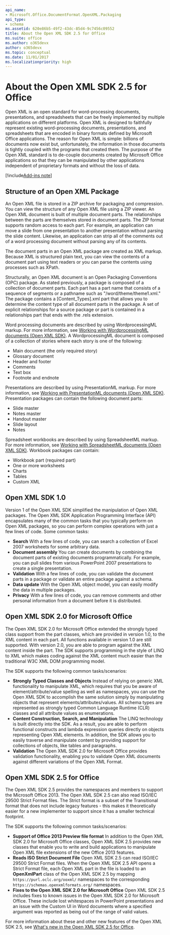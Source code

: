 ```yaml
---
api_name:
- Microsoft.Office.DocumentFormat.OpenXML.Packaging
api_type:
- schema
ms.assetid: 620e86b5-49f2-43dc-85d4-9c7456c09552
title: About the Open XML SDK 2.5 for Office
ms.suite: office
ms.author: o365devx
author: o365devx
ms.topic: conceptual
ms.date: 11/01/2017
ms.localizationpriority: high
---
```


# About the Open XML SDK 2.5 for Office

Open XML is an open standard for word-processing documents, presentations, and spreadsheets that can be freely implemented by multiple applications on different platforms. Open XML is designed to faithfully represent existing word-processing documents, presentations, and spreadsheets that are encoded in binary formats defined by Microsoft Office applications. The reason for Open XML is simple: billions of documents now exist but, unfortunately, the information in those documents is tightly coupled with the programs that created them. The purpose of the Open XML standard is to de-couple documents created by Microsoft Office applications so that they can be manipulated by other applications independent of proprietary formats and without the loss of data.

[!include[Add-ins note](./includes/addinsnote.md)]

## Structure of an Open XML Package

An Open XML file is stored in a ZIP archive for packaging and compression. You can view the structure of any Open XML file using a ZIP viewer. An Open XML document is built of multiple document parts. The relationships between the parts are themselves stored in document parts. The ZIP format supports random access to each part. For example, an application can move a slide from one presentation to another presentation without parsing the slide content. Likewise, an application can strip all of the comments out of a word processing document without parsing any of its contents.

The document parts in an Open XML package are created as XML markup. Because XML is structured plain text, you can view the contents of a document part using text readers or you can parse the contents using processes such as XPath.

Structurally, an Open XML document is an Open Packaging Conventions (OPC) package. As stated previously, a package is composed of a collection of document parts. Each part has a part name that consists of a sequence of segments or a pathname such as "/word/theme/theme1.xml." The package contains a [Content\_Types].xml part that allows you to determine the content type of all document parts in the package. A set of explicit relationships for a source package or part is contained in a relationships part that ends with the .rels extension.

Word processing documents are described by using WordprocessingML markup. For more information, see [Working with WordprocessingML documents (Open XML SDK)](working-with-wordprocessingml-documents.md). A WordprocessingML document is composed of a collection of stories where each story is one of the following:

- Main document (the only required story)
- Glossary document
- Header and footer
- Comments
- Text box
- Footnote and endnote

Presentations are described by using PresentationML markup. For more information, see [Working with PresentationML documents (Open XML SDK)](working-with-presentationml-documents.md). Presentation packages can contain the following document parts:

- Slide master
- Notes master
- Handout master
- Slide layout
- Notes

Spreadsheet workbooks are described by using SpreadsheetML markup. For more information, see [Working with SpreadsheetML documents (Open XML SDK)](working-with-spreadsheetml-documents.md). Workbook packages can contain:

- Workbook part (required part)
- One or more worksheets
- Charts
- Tables
- Custom XML

## Open XML SDK 1.0

Version 1 of the Open XML SDK simplified the manipulation of Open XML packages. The Open XML SDK Application Programming Interface (API) encapsulates many of the common tasks that you typically perform on Open XML packages, so you can perform complex operations with just a few lines of code. Some common tasks:

- **Search**  With a few lines of code, you can search a collection of Excel 2007 worksheets for some arbitrary data.
- **Document assembly**  You can create documents by combining the document parts of existing documents programmatically. For example, you can pull slides from various PowerPoint 2007 presentations to create a single presentation.
- **Validation**  With a few lines of code, you can validate the document parts in a package or validate an entire package against a schema.
- **Data update**  With the Open XML object model, you can easily modify the data in multiple packages.
- **Privacy**  With a few lines of code, you can remove comments and other personal information from a document before it is distributed.

## Open XML SDK 2.0 for Microsoft Office

The Open XML SDK 2.0 for Microsoft Office extended the strongly typed class support from the part classes, which are provided in version 1.0, to the XML content in each part. All functions available in version 1.0 are still supported. With version 2.0, you are able to program against the XML content inside the part. The SDK supports programming in the style of LINQ to XML which makes coding against the XML content much easier than the traditional W3C XML DOM programming model.

The SDK supports the following common tasks/scenarios:

- **Strongly Typed Classes and Objects**  Instead of relying on generic XML functionality to manipulate XML, which requires that you be aware of element/attribute/value spelling as well as namespaces, you can use the Open XML SDK to accomplish the same solution simply by manipulating objects that represent elements/attributes/values. All schema types are represented as strongly typed Common Language Runtime (CLR) classes and all attribute values as enumerations.
- **Content Construction, Search, and Manipulation**  The LINQ technology is built directly into the SDK. As a result, you are able to perform functional constructs and lambda expression queries directly on objects representing Open XML elements. In addition, the SDK allows you to easily traverse and manipulate content by providing support for collections of objects, like tables and paragraphs.
- **Validation**  The Open XML SDK 2.0 for Microsoft Office provides validation functionality, enabling you to validate Open XML documents against different variations of the Open XML Format.

## Open XML SDK 2.5 for Office

The Open XML SDK 2.5 provides the namespaces and members to support the Microsoft Office 2013. The Open XML SDK 2.5 can also read ISO/IEC 29500 Strict Format files. The Strict format is a subset of the Transitional format that does not include legacy features - this makes it theoretically easier for a new implementer to support since it has a smaller technical footprint.

The SDK supports the following common tasks/scenarios:

- **Support of Office 2013 Preview file format**  In addition to the Open XML SDK 2.0 for Microsoft Office classes, Open XML SDK 2.5 provides new classes that enable you to write and build applications to manipulate Open XML file extensions of the new Office 2013 features.
- **Reads ISO Strict Document File**  Open XML SDK 2.5 can read ISO/IEC 29500 Strict Format files. When the Open XML SDK 2.5 API opens a Strict Format file, each Open XML part in the file is loaded to an **OpenXmlPart**  class of the Open XML SDK 2.5 by mapping `https://purl.oclc.org/ooxml/` namespaces to the corresponding `https://schemas.openxmlformats.org/` namespaces.
- **Fixes to the Open XML SDK 2.0 for Microsoft Office**  Open XML SDK 2.5 includes fixes to known issues in the Open XML SDK 2.0 for Microsoft Office. These include lost whitespaces in PowerPoint presentations and an issue with the Custom UI in Word documents where a specified argument was reported as being out of the range of valid values.

For more information about these and other new features of the Open XML SDK 2.5, see [What's new in the Open XML SDK 2.5 for Office](what-s-new-in-the-open-xml-sdk.md).
